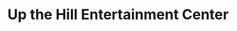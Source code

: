 ---
title: "Up the Hill Entertainment Center"
url: /gbarnga/up-the-hill-entertainment-center/
shop: convenience
---
